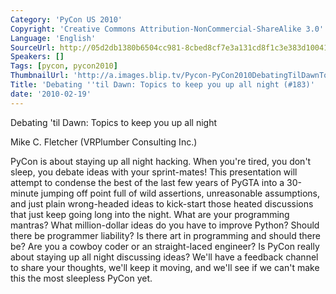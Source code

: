```yaml
---
Category: 'PyCon US 2010'
Copyright: 'Creative Commons Attribution-NonCommercial-ShareAlike 3.0'
Language: 'English'
SourceUrl: http://05d2db1380b6504cc981-8cbed8cf7e3a131cd8f1c3e383d10041.r93.cf2.rackcdn.com/pycon-us-2010/314_debating-til-dawn-topics-to-keep-you-up-all-night-183.m4v
Speakers: []
Tags: [pycon, pycon2010]
ThumbnailUrl: 'http://a.images.blip.tv/Pycon-PyCon2010DebatingTilDawnTopicsToKeepYouUpAllNight183772.png'
Title: 'Debating ''til Dawn: Topics to keep you up all night (#183)'
date: '2010-02-19'
---
```

Debating 'til Dawn: Topics to keep you up all night

  
Mike C. Fletcher (VRPlumber Consulting Inc.)

  
PyCon is about staying up all night hacking. When you're tired, you don't
sleep, you debate ideas with your sprint-mates! This presentation will attempt
to condense the best of the last few years of PyGTA into a 30-minute jumping
off point full of wild assertions, unreasonable assumptions, and just plain
wrong-headed ideas to kick-start those heated discussions that just keep going
long into the night. What are your programming mantras? What million-dollar
ideas do you have to improve Python? Should there be programmer liability? Is
there art in programming and should there be? Are you a cowboy coder or an
straight-laced engineer? Is PyCon really about staying up all night discussing
ideas? We'll have a feedback channel to share your thoughts, we'll keep it
moving, and we'll see if we can't make this the most sleepless PyCon yet.
